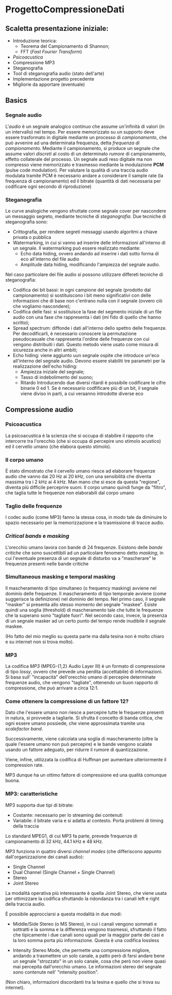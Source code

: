 # ProgettoCompressioneDati

## Scaletta presentazione iniziale:
- Introduzione teorica: 
    - Teorema del Campionamento di Shannon;
    - FFT (*Fast Fourier Transform*)
- *Psicoacustica*
- Compressione MP3
- Steganografia
- Tool di steganografia audio (stato dell'arte)
- Implementazione progetto precedente
- Migliorie da apportare (eventuale)

## Basics

### Segnale audio
L'*audio* è un segnale analogico continuo che assume un'infinità di valori (in un intervallo) nel tempo. Per essere memorizzato su un supporto deve essere trasformato in digitale mediante un processo di *campionamento*, che può avvenire ad una determinata frequenza, detta *frequenza di campionamento*. Mediante il campionamento, si produce un segnale che assume valori *discreti* al costo di un determinato *rumore* di campionamento, effetto collaterale del processo. Un segnale audi reso digitale ma non compresso viene memorizzato e trasmesso mediante la modulazione **PCM** (pulse code modulation). Per valutare la qualità di una traccia audio modulata tramite PCM è necessario andare a considerare il sample rate (la frequenza di campionamento) ed il bitrate (quantità di dati necessaria per codificare ogni secondo di riproduzione)

### Steganografia
Le curve analogiche vengono sfruttate come segnale cover per nascondere un messaggio segreto, mediante tecniche di *steganografia*. Due tecniche di steganografia sono:
- Crittografia, per rendere segreti messaggi usando algoritmi a chiave privata o pubblica
- Watermarking, in cui si vanno ad inserire delle informazioni all'interno di un segnale. Il watermarking può essere realizzato mediante:
    - Echo data hiding, ovvero andando ad inserire i dati sotto forma di eco all'interno del file audio
    - Amplitude data hiding, modificando l'ampiezza del segnale audio.

Nel caso particolare dei file audio si possono utilizzare differeti tecniche di steganografia:

- Codifica dei bit bassi: in ogni campione del segnale (prodotto dal campionamento) si sostituiscono i bit meno significativi con delle informazioni che di base non c'entrano nulla con il segnale (ovvero ciò che vogliamo nascondere);
- Codifica delle fasi: si sostituisce la fase del segmento iniziale di un file audio con una fase che rappresenta i dati (mi fido di quello che hanno scritto);
- Spread spectrum: diffonde i dati all'interno dello spettro delle frequenze. Per decodificarli, è necessario conoscere la permutazione pseudocasuale che rappresenta l'ordine delle frequenze con cui vengono distribuiti i dati. Questo metodo viene usato come misura di sicurezza anche in altri ambiti;
- Echo hiding: viene aggiunto uun segnale ospite che introduce un'eco all'interno del segnale audio. Devono essere stabiliti tre parametri per la realizzazione dell'echo hiding:
    - Ampiezza iniziale del segnale;
    - Tasso di indebolimento del suono;
    - Ritardo
Introducendo due diversi ritardi è possibile codificare le cifre binarie 0 ed 1. Se è necessario codfificare più di un bit, il segnale viene diviso in parti, a cui veraanno introdotte diverse eco


## Compressione audio

### Psicoacustica

La psicoacustica è la scienza che si occupa di stabilire il rapporto che intercorre tra l'orecchio (che si occupa di percepire uno stimolo acustico) ed il cervello umano (che elabora questo stimolo). 

### Il corpo umano
È stato dimostrato che il cervello umano riesce ad elaborare frequenze audio che vanno dai 20 Hz ai 20 kHz, con una sensibilità che diventa massima tra i 2 kHz ai 4 kHz. Man mano che si esce da questa "regione", diventa più difficile perceprire suoni. Il corpo umano quindi funge da "filtro", che taglia tutte le frequenze non elaborabili dal corpo umano

### Taglio delle frequenze
I codec audio (come MP3) fanno la stessa cosa, in modo tale da diminuire lo spazio necessario per la memorizzazione e la trasmissione di tracce audio.

### *Critical bands* e *masking*
L'orecchio umano lavora con bande di 24 frequenze. Esistono delle *bande critiche* che sono suscettibili ad un particolare fenomeno detto *masking*, in cui l'eventuale presenza di un segnale di disturbo va a "mascherare" le frequenze presenti nelle bande critiche

### Simultaneous masking e temporal masking
Il mascheramento di tipo simultaneo (o frequency masking) avviene nel dominio delle frequenze. Il mascheramento di tipo temporale avviene (come suggerisce la definizione) nel dominio del tempo. Nel primo caso, il segnale "masker" si presenta allo stesso momento del segnale "maskee". Esiste quindi una soglia (threshold) di mascheramento tale che tutte le frequenze che la superano sono "tagliate fuori". Nel secondo caso, invece, la presenza di un segnale masker ad un certo punto del tempo rende inudibile il segnale maskee.

(Ho fatto del mio meglio su questa parte ma dalla tesina non è molto chiaro e su internet non si trova molto).

### MP3
La codifica *MP3* (MPEG-{1,2} Audio Layer III) è un formato di compressione di tipo *lossy*, ovvero che prevede una perdita (accettabile) di informazioni. Si basa sull' "incapacità" dell'orecchio umano di percepire determinate frequenze audio, che vengono "tagliate", ottenendo un buon rapporto di compressione, che può arrivare a circa 12:1.

### Come ottenere la compressione di un fattore 12?

Dato che l'essere umano non riesce a percepire tutte le frequenze presenti in natura, si provvede a tagliarle. Si sfrutta il concetto di banda critica, che ogni essere umano possiede, che viene approssimata tramite una *scalefactor band*. 

Successivamente, viene calcolata una soglia di mascheramento (oltre la quale l'essere umano non può percepire) e le bande vengono scalate usando un fattore adeguato, per ridurre il rumore di quantizzazione. 

Viene, infine, utilizzata la codifica di Huffman per aumentare ulteriormente il compression rate.

MP3 dunque ha un ottimo fattore di compressione ed una qualità comunque buona.

### MP3: caratteristiche

MP3 supporta due tipi di bitrate:
- Costante: necessario per lo streaming dei contenuti
- Variabile: il bitrate varia e si adatta al contesto. Porta problemi di timing della traccia

Lo standard MPEG1, di cui MP3 fa parte, prevede frequenze di campionamento di 32 kHz, 44.1 kHz e 48 kHz.

MP3 funziona in quattro diversi *channel modes* (che differiscono appunto dall'organizzazione dei canali audio):
- Single Channel
- Dual Channel (Single Channel + Single Channel)
- Stereo
- Joint Stereo

La modalità operativa più interessante è quella Joint Stereo, che viene usata per ottimizzare la codifica sfruttando la ridondanza tra i canali left e right della traccia audio.

È possibile approcciarsi a questa modalità in due modi:
- Middle/Side Stereo (o MS Stereo), in cui i canali vengono sommati e sottratti e la somma e la differenza vengono trasmessi, sfruttando il fatto che tipicamente i due canali sono uguali per la maggior parte dei casi e la loro somma porta più informazione. Questa è una codifica lossless

- Intensity Stereo Mode, che permette una compressione migliore, andando a trasmettere un solo canale, a patto però di farsi andare bene un segnale "strozzato" in un solo canale, cosa che però non viene quasi mai percepita dall'orecchio umano. Le informazioni stereo del segnale sono contenute nell' "intensity position".

(Non chiaro, informazioni discordanti tra la tesina e quello che si trova su internet).